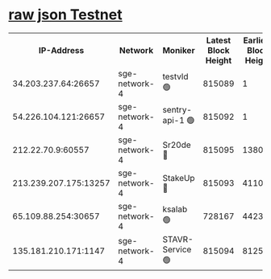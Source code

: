 
[raw json Testnet](https://rpc-check.sget.stavr.tech/sget/rpc-sget-result.json)
=


<table><tr><th>IP-Address</th><th>Network</th><th>Moniker</th><th>Latest Block Height</th><th>Earliest Block Height</th><th>Catching Up</th><th>Tx Index</th><th>Voting Power</th><th>Scan Time</th></tr><tr><td>34.203.237.64:26657</td><td>sge-network-4</td><td>testvld 🟢</td><td>815089</td><td>1</td><td>False</td><td>on</td><td>0</td><td>2023-12-26T06:38:58.434486820UTC</td></tr><tr><td>54.226.104.121:26657</td><td>sge-network-4</td><td>sentry-api-1 🟢</td><td>815092</td><td>1</td><td>False</td><td>on</td><td>0</td><td>2023-12-26T06:39:13.439813944UTC</td></tr><tr><td>212.22.70.9:60557</td><td>sge-network-4</td><td>Sr20de 🔴</td><td>815095</td><td>138001</td><td>False</td><td>on</td><td>99</td><td>2023-12-26T06:39:29.032303731UTC</td></tr><tr><td>213.239.207.175:13257</td><td>sge-network-4</td><td>StakeUp 🔴</td><td>815093</td><td>411001</td><td>False</td><td>off</td><td>100</td><td>2023-12-26T06:39:21.834777245UTC</td></tr><tr><td>65.109.88.254:30657</td><td>sge-network-4</td><td>ksalab 🟢</td><td>728167</td><td>442343</td><td>False</td><td>off</td><td>0</td><td>2023-12-26T06:39:26.576826767UTC</td></tr><tr><td>135.181.210.171:1147</td><td>sge-network-4</td><td>STAVR-Service 🟢</td><td>815094</td><td>812501</td><td>False</td><td>on</td><td>0</td><td>2023-12-26T06:39:22.135643208UTC</td></tr></table>
